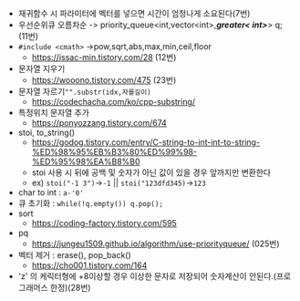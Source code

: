 - 재귀함수 시 파라미터에 벡터를 넣으면 시간이 엄청나게 소요된다(7번)
- 우선순위큐 오름차순 -> priority_queue<int,vector\<int\>,__*greater< int>*__> q;  (11번)
- `#include <cmath>` ->pow,sqrt,abs,max,min,ceil,floor
    - https://issac-min.tistory.com/28 (12번)
- 문자열 지우기
    - https://wooono.tistory.com/475 (23번)   
- 문자열 자르기`"".substr(idx,자를길이)`
    - https://codechacha.com/ko/cpp-substring/
- 특정위치 문자열 추가
    - https://ponyozzang.tistory.com/674
- stoi, to_string()
    - https://godog.tistory.com/entry/C-string-to-int-int-to-string-%ED%98%95%EB%B3%80%ED%99%98-%ED%95%98%EA%B8%B0  
    - stoi 사용 시 뒤에 공백 및 숫자가 아닌 값이 있을 경우 앞까지만 변환한다
    - ex) `stoi("-1 3")`->`-1` || `stoi("123dfd345)`->`123`
- char to int : `a-'0'`
- 큐 초기화 : `while(!q.empty()) q.pop();`
- sort
    - https://coding-factory.tistory.com/595
- pq
    - https://jungeu1509.github.io/algorithm/use-priorityqueue/ (025번)  
- 벡터 제거 : erase(), pop_back()
    - https://cho001.tistory.com/164  
- 'z' 의 케릭터형에 +8이상할 경우 이상한 문자로 저장되어 숫자계산이 안된다.(프로그래머스 한정)(28번)
